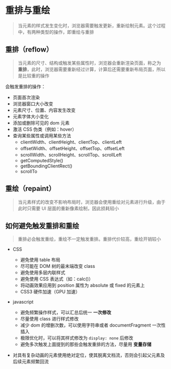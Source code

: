 # 重排与重绘

>   当元素的样式发生变化时，浏览器需要触发更新，重新绘制元素。这个过程中，有两种类型的操作，即重绘与重排

## 重排（reflow）

>   当元素的尺寸、结构或触发某些属性时，浏览器会重新渲染页面，称之为 **重排**，此时，浏览器需要重新经过计算，计算后还需要重新布局页面，所以是比较重的操作

会触发重排的操作：

*   页面首次渲染
*   浏览器窗口大小改变
*   元素尺寸、位置、内容发生改变
*   元素字体大小变化
*   添加或删除可见的 dom 元素
*   激活 CSS 伪类（例如：hover）
*   查询某些属性或调用某些方法
    *   clientWidth、clientHeight、clientTop、clientLeft
    *   offsetWidth、offsetHeight、offsetTop、offsetLeft
    *   scrollWidth、scrollHeight、scrollTop、scrollLeft
    *   getComputedStyle()
    *   getBoundingClientRect()
    *   scrollTo



## 重绘（repaint）

>   当元素样式的改变不影响布局时，浏览器会使用重绘对元素进行升级，由于此时只需要 UI 层面的重新像素绘制，因此损耗较小



## 如何避免触发重排和重绘

>   重排必会触发重绘，重绘不一定触发重排。重排代价较高，重绘开销较小

*   CSS

    *   避免使用 table 布局
    *   尽可能在 DOM 树的最末端改变 class
    *   避免使用多层内联样式
    *   避免使用 CSS 表达式（如：calc()）
    *   将动画效果应用到 position 属性为 absolute 或 fixed 的元素上
    *   CSS3 硬件加速（GPU 加速）

*   javascript

    *   避免频繁操作样式，可以汇总后统一 **一次修改**
    *   尽量使用 class 进行样式修改
    *   减少 dom 的增删次数，可以使用字符串或者 documentFragment 一次性插入
    *   极限优化时，可以将其样式修改为 `display: none` 后修改
    *   避免多次触发上面提到的那些会触发重排的方法，尽量用 **变量存储**
*   对具有复杂动画的元素使用绝对定位，使其脱离文档流，否则会引起父元素及后续元素频繁回流
    
    

